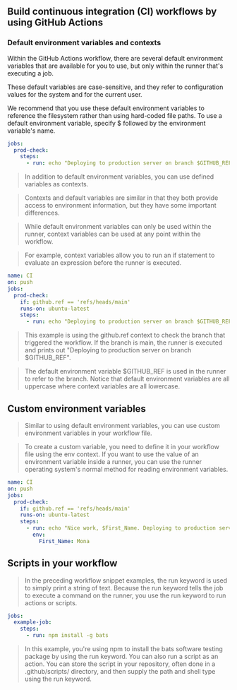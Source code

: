## Build continuous integration (CI) workflows by using GitHub Actions

### Default environment variables and contexts
Within the GitHub Actions workflow, there are several default environment variables that are available for you to use, but only within the runner that's executing a job. 

These default variables are case-sensitive, and they refer to configuration values for the system and for the current user. 


We recommend that you use these default environment variables to reference the filesystem rather than using hard-coded file paths. To use a default environment variable, specify $ followed by the environment variable's name.

```yaml
jobs:
  prod-check:
    steps:
      - run: echo "Deploying to production server on branch $GITHUB_REF"
```


> In addition to default environment variables, you can use defined variables as contexts. 


> Contexts and default variables are similar in that they both provide access to environment information, but they have some important differences. 

> While default environment variables can only be used within the runner, context variables can be used at any point within the workflow.

> For example, context variables allow you to run an if statement to evaluate an expression before the runner is executed.

```yml
name: CI
on: push
jobs:
  prod-check:
    if: github.ref == 'refs/heads/main'
    runs-on: ubuntu-latest
    steps:
      - run: echo "Deploying to production server on branch $GITHUB_REF"
```

> This example is using the github.ref context to check the branch that triggered the workflow. If the branch is main, the runner is executed and prints out "Deploying to production server on branch $GITHUB_REF". 

>The default environment variable $GITHUB_REF is used in the runner to refer to the branch. Notice that default environment variables are all uppercase where context variables are all lowercase.


## Custom environment variables
>Similar to using default environment variables, you can use custom environment variables in your workflow file. 

>To create a custom variable, you need to define it in your workflow file using the env context. If you want to use the value of an environment variable inside a runner, you can use the runner operating system's normal method for reading environment variables.

```yml
name: CI
on: push
jobs:
  prod-check:
    if: github.ref == 'refs/heads/main'
    runs-on: ubuntu-latest
    steps:
      - run: echo "Nice work, $First_Name. Deploying to production server on branch $GITHUB_REF"
        env:
          First_Name: Mona

```

## Scripts in your workflow
>In the preceding workflow snippet examples, the run keyword is used to simply print a string of text. Because the run keyword tells the job to execute a command on the runner, you use the run keyword to run actions or scripts.

```yml
jobs:
  example-job:
    steps:
      - run: npm install -g bats

```
>In this example, you're using npm to install the bats software testing package by using the run keyword. You can also run a script as an action. You can store the script in your repository, often done in a .github/scripts/ directory, and then supply the path and shell type using the run keyword.